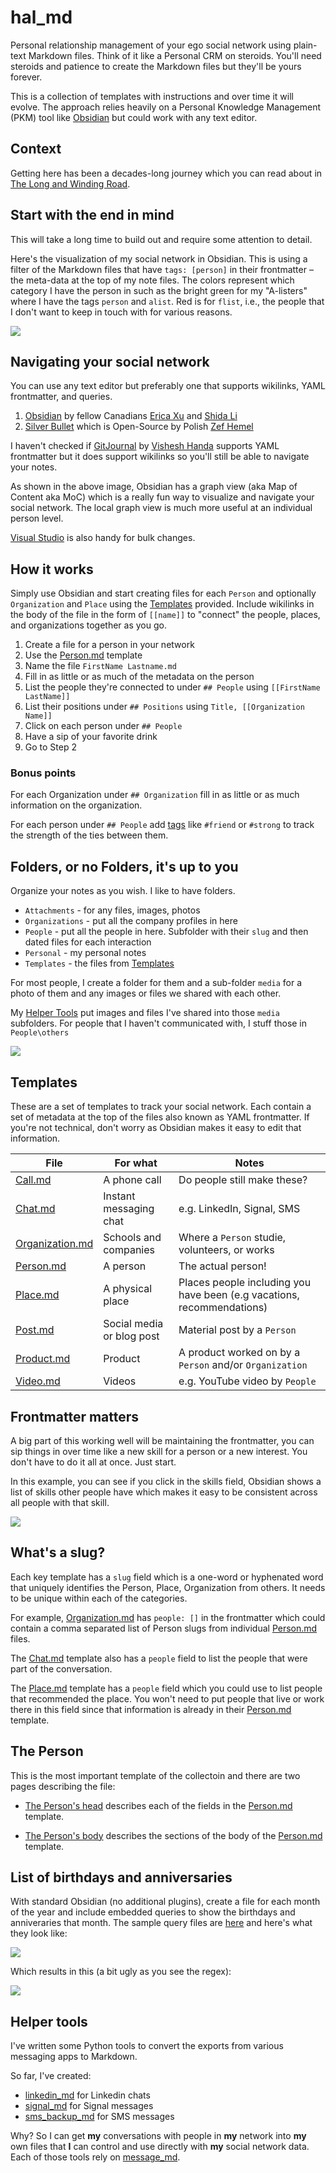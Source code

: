 # hal_md

Personal relationship management of your ego social network using plain-text Markdown files. Think of it like a Personal CRM on steroids. You'll need steroids and patience to create the Markdown files but they'll be yours forever.

This is a collection of templates with instructions and over time it will evolve. The approach relies heavily on a Personal Knowledge Management (PKM) tool like [Obsidian](https://obsidian.md/) but could work with any text editor.

## Context

Getting here has been a decades-long journey which you can read about in [The Long and Winding Road](docs/journey.md).

## Start with the end in mind

This will take a long time to build out and require some attention to detail. 

Here's the visualization of my social network in Obsidian. This is using a filter of the Markdown files that have `tags: [person]` in their frontmatter – the meta-data at the top of my note files. The colors represent which category I have the person in such as the bright green for my "A-listers" where I have the tags `person` and `alist`. Red is for `flist`, i.e., the people that I don't want to keep in touch with for various reasons.

![](media/mynetwork.png)

## Navigating your social network

You can use any text editor but preferably one that supports wikilinks, YAML frontmatter, and queries. 

1. [Obsidian](https://obsidian.md/) by fellow Canadians [Erica Xu](https://github.com/ericaxu) and [Shida Li](https://github.com/lishid)
2. [Silver Bullet](https://github.com/silverbulletmd) which is Open-Source by Polish [Zef Hemel](https://github.com/zefhemel)

I haven't checked if [GitJournal](https://github.com/GitJournal/GitJournal) by [Vishesh Handa](https://www.linkedin.com/in/visheshhanda/) supports YAML frontmatter but it does support wikilinks so you'll still be able to navigate your notes.

As shown in the above image, Obsidian has a graph view (aka Map of Content aka MoC) which is a really fun way to visualize and navigate your social network. The local graph view is much more useful at an individual person level. 

[Visual Studio](https://visualstudio.microsoft.com/) is also handy for bulk changes.

## How it works

Simply use Obsidian and start creating files for each `Person` and optionally `Organization` and `Place` using the [Templates](#templates)  provided. Include wikilinks in the body of the file in the form of `[[name]]` to "connect" the people, places, and organizations together as you go. 

1. Create a file for a person in your network
2. Use the [Person.md](templates/Person.md) template
3. Name the file `FirstName Lastname.md`
4. Fill in as little or as much of the metadata on the person
5. List the people they're connected to under `## People` using `[[FirstName LastName]]` 
6. List their positions under `## Positions` using `Title, [[Organization Name]]` 
7. Click on each person under `## People`
8. Have a sip of your favorite drink
9. Go to Step 2

### Bonus points

For each Organization under `## Organization` fill in as little or as much information on the organization.

For each person under `## People` add [tags](docs/tags.md) like `#friend` or `#strong` to track the strength of the ties between them.

## Folders, or no Folders, it's up to you

Organize your notes as you wish. I like to have folders.

- `Attachments` - for any files, images, photos
- `Organizations` - put all the company profiles in here
- `People` - put all the people in here. Subfolder with their `slug` and then dated files for each interaction
- `Personal` - my personal notes
- `Templates` - the files from [Templates](#templates) 

For most people, I create a folder for them and a sub-folder `media` for a photo of them and any images or files we shared with each other. 

My [Helper Tools](#helper-tools) put images and files I've shared into those `media` subfolders. For people that I haven't communicated with, I stuff those in `People\others` 

![](media/obsidian_folders.png)

## Templates

These are a set of templates to track your social network. Each contain a set of metadata at the top of the files also known as YAML frontmatter. If you're not technical, don't worry as Obsidian makes it easy to edit that information.

File | For what | Notes
---|---|---
[Call.md](templates/Call.md) | A phone call | Do people still make these?
[Chat.md](templates/Chat.md) | Instant messaging chat | e.g. LinkedIn, Signal, SMS
[Organization.md](templates/Organization.md) | Schools and companies | Where a `Person` studie, volunteers, or works
[Person.md](templates/Person.md) | A person | The actual person!
[Place.md](templates/Place.md) | A physical place | Places people including you have been (e.g vacations, recommendations)
[Post.md](templates/Post.md) | Social media or blog post  | Material post by a `Person` 
[Product.md](templates/Product.md)| Product | A product worked on by a `Person` and/or `Organization`
[Video.md](templates/Video.md) |  Videos | e.g. YouTube video by `People`

## Frontmatter matters

A big part of this working well will be maintaining the frontmatter, you can sip things in over time like a new skill for a person or a new interest. You don't have to do it all at once. Just start.

In this example, you can see if you click in the skills field, Obsidian shows a list of skills other people have which makes it easy to be consistent across all people with that skill.

![](media/SpongeBob_frontmatter.png)

## What's a slug?

Each key template has a `slug` field which is a one-word or hyphenated word that uniquely identifies the Person, Place, Organization from others. It needs to be unique within each of the categories.

For example, [Organization.md](templates/Organization.md) has `people: []` in the frontmatter which could contain a comma separated list of Person slugs from individual [Person.md](templates/Person.md) files.

The [Chat.md](templates/Chat.md) template also has a `people` field to list the people that were part of the conversation. 

The [Place.md](templates/Place.md) template has a `people` field which you could use to list people that recommended the place. You won't need to put people that live or work there in this field since that information is already in their [Person.md](templates/Person.md) template.

## The Person

This is the most important template of the collectoin and there are two pages describing the file:

- [The Person's head](docs/person_frontmatter.md) describes each of the fields in the [Person.md](templates/Person.md) template.

- [The Person's body](docs/person_body.md) describes the sections of the body of the [Person.md](templates/Person.md) template.

## List of birthdays and anniversaries

With standard Obsidian (no additional plugins), create a file for each month of the year and include embedded queries to show the birthdays and anniveraries that month. The sample query files are [here](queries) and here's what they look like:

![](media/anniversary_and_birthday_query.png)

Which results in this (a bit ugly as you see the regex):

![](media/inline_query.png)

## Helper tools

I've written some Python tools to convert the exports from various messaging apps to Markdown. 

So far, I've created:

- [linkedin_md](https://github.com/thephm/linkedin_md) for Linkedin chats
- [signal_md](https://github.com/thephm/signal_md) for Signal messages
- [sms_backup_md](https://github.com/thephm/sms_backup_md) for SMS messages

Why? So I can get **my** conversations with people in **my** network into **my** own files that **I** can control and use directly with **my** social network data. Each of those tools rely on [message_md](https://github.com/thephm/message_md).
